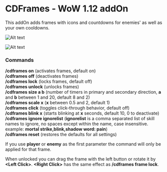 # CDFrames - WoW 1.12 addOn 

This addOn adds frames with icons and countdowns for enemies' as well as your own cooldowns.

![Alt text](http://i.imgur.com/TzA8EUk.png)

![Alt text](http://i.imgur.com/BSjkHZT.png)

### Commands

**/cdframes on** (activates frames, default on)<br/>
**/cdframes off** (deactivates frames)<br/>
**/cdframes lock** (locks frames, default off)<br/>
**/cdframes unlock** (unlocks frames)<br/>
**/cdframes size a b** (number of timers in primary and secondary direction, **a** and **b** between 1 and 20, default 8 and 2)<br/>
**/cdframes scale x** (**x** between 0.5 and 2, default 1)<br/>
**/cdframes click** (toggles click-through behavior, default off)<br/>
**/cdframes blink x** (starts blinking at **x** seconds, default 10, 0 to deactivate)<br/>
**/cdframes ignore ignorelist** (**ignorelist** is a comma separated list of skill names to ignore, no spaces except within the name, case insensitive. example: **mortal strike,blink,shadow word: pain**)<br/>
**/cdframes reset** (restores the defaults for all settings)<br/>

If you use **player** or **enemy** as the first parameter the command will only be applied for that frame.

When unlocked you can drag the frame with the left button or rotate it by **\<Left Click>**. **\<Right Click>** has the same effect as **/cdframes frame lock**.